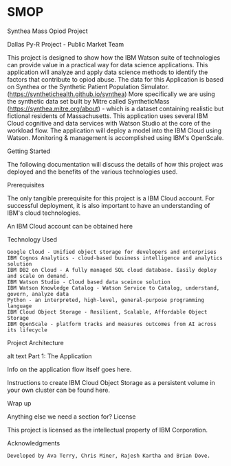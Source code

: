 # SMOP
Synthea Mass Opiod Project

Dallas Py-R Project - Public Market Team

This project is designed to show how the IBM Watson suite of technologies can provide value in a practical way for data science applications. This application will analyze and apply data science methods to identify the factors that contribute to opiod abuse. 
The data for this Application is based on Synthea or the Synthetic Patient Population Simulator. (https://synthetichealth.github.io/synthea) More specifically we are using the synthetic data set built by Mitre called  SyntheticMass (https://synthea.mitre.org/about) - which is a dataset containing realistic but fictional residents of Massachusetts. This application uses several IBM Cloud cognitive and data services with Watson Studio at the core of the workload flow. The application will deploy a model into the IBM Cloud using Watson. Monitoring & management is accomplished using IBM's OpenScale.

Getting Started

The following documentation will discuss the details of how this project was deployed and the benefits of the various technologies used.

Prerequisites

The only tangible prerequisite for this project is a IBM Cloud account. For successful deployment, it is also important to have an understanding of IBM's cloud technologies.

An IBM Cloud account can be obtained here

Technology Used

    Google Cloud - Unified object storage for developers and enterprises 
    IBM Cognos Analytics - cloud-based business intelligence and analytics solution
    IBM DB2 on Cloud - A fully managed SQL cloud database. Easily deploy and scale on demand.
    IBM Watson Studio - Cloud based data sceince solution
    IBM Watson Knowledge Catalog - Watson Service to Catalog, understand, govern, analyze data
    Python - an interpreted, high-level, general-purpose programming language
    IBM Cloud Object Storage - Resilient, Scalable, Affordable Object Storage
    IBM OpenScale - platform tracks and measures outcomes from AI across its lifecycle

Project Architecture

alt text
Part 1: The Application

Info on the application flow itself goes here.

Instructions to create IBM Cloud Object Storage as a persistent volume in your own cluster can be found here.

Wrap up

Anything else we need a section for?
License

This project is licensed as the intellectual property of IBM Corporation.

Acknowledgments

    Developed by Ava Terry, Chris Miner, Rajesh Kartha and Brian Dove.
    
